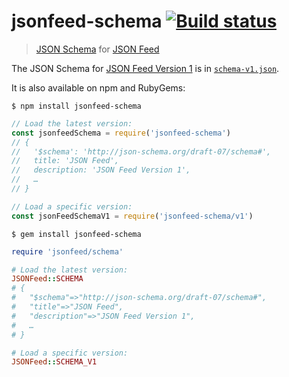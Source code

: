 # jsonfeed-schema [![Build status](https://img.shields.io/travis/sonicdoe/jsonfeed-schema/master.svg)](https://travis-ci.org/sonicdoe/jsonfeed-schema)

> [JSON Schema](http://json-schema.org) for [JSON Feed](https://jsonfeed.org)

The JSON Schema for [JSON Feed Version 1](https://jsonfeed.org/version/1) is in [`schema-v1.json`](./schema-v1.json).

It is also available on npm and RubyGems:

```
$ npm install jsonfeed-schema
```

```js
// Load the latest version:
const jsonfeedSchema = require('jsonfeed-schema')
// {
//   '$schema': 'http://json-schema.org/draft-07/schema#',
//   title: 'JSON Feed',
//   description: 'JSON Feed Version 1',
//   …
// }

// Load a specific version:
const jsonFeedSchemaV1 = require('jsonfeed-schema/v1')
```

```
$ gem install jsonfeed-schema
```

```ruby
require 'jsonfeed/schema'

# Load the latest version:
JSONFeed::SCHEMA
# {
#   "$schema"=>"http://json-schema.org/draft-07/schema#",
#   "title"=>"JSON Feed",
#   "description"=>"JSON Feed Version 1",
#   …
# }

# Load a specific version:
JSONFeed::SCHEMA_V1
```
